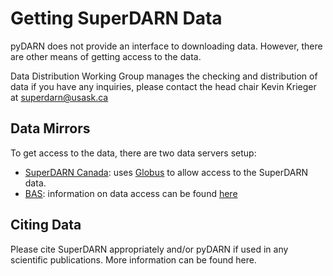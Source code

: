 # Getting SuperDARN Data 

pyDARN does not provide an interface to downloading data. However, there are other means of getting access to the data. 

Data Distribution Working Group manages the checking and distribution of data if you have any inquiries, please contact the head chair Kevin Krieger at superdarn@usask.ca

## Data Mirrors
To get access to the data, there are two data servers setup: 

  - [SuperDARN Canada](https://superdarn.ca/): uses [Globus](https://github.com/SuperDARNCanada/globus) to allow access to the SuperDARN data. 
  - [BAS](https://www.bas.ac.uk/project/superdarn/#about): information on data access can be found [here](https://www.bas.ac.uk/project/superdarn/#about)

## Citing Data

Please cite SuperDARN appropriately and/or pyDARN if used in any scientific publications. More information can be found here.
